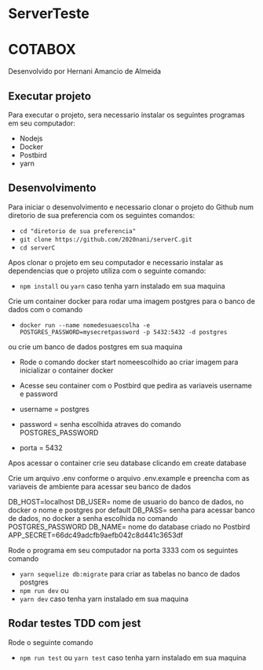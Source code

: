 # ServerTeste
# COTABOX

Desenvolvido por Hernani Amancio de Almeida


## Executar projeto

Para executar o projeto, sera necessario instalar os seguintes programas em seu computador:

- Nodejs 
- Docker
- Postbird
- yarn

## Desenvolvimento

Para iniciar o desenvolvimento e necessario clonar o projeto do Github num diretorio de sua preferencia com os seguintes comandos:


- `cd "diretorio de sua preferencia"`
- `git clone https://github.com/2020nani/serverC.git`
- `cd serverC`


Apos clonar o projeto em seu computador e necessario instalar as dependencias que o projeto utiliza com o seguinte comando:


- `npm install` ou `yarn` caso tenha yarn instalado em sua maquina

Crie um container docker para rodar uma imagem postgres para o banco de dados com o comando

- `docker run --name nomedesuaescolha -e POSTGRES_PASSWORD=mysecretpassword -p 5432:5432 -d postgres`

ou crie um banco de dados postgres em sua maquina

- Rode o comando docker start nomeescolhido ao criar imagem para inicializar o container docker


- Acesse seu container com o Postbird que pedira as variaveis username e password
- username = postgres
- password = senha escolhida atraves do comando POSTGRES_PASSWORD
- porta = 5432


Apos acessar o container crie seu database clicando em create database 


Crie um arquivo .env conforme o arquivo .env.example e preencha com as variaveis de ambiente para acessar seu banco de dados

DB_HOST=localhost
DB_USER= nome de usuario do banco de dados, no docker o nome e postgres por default
DB_PASS= senha para acessar banco de dados, no docker a senha escolhida no comando POSTGRES_PASSWORD
DB_NAME= nome do database criado no Postbird
APP_SECRET=66dc49adcfb9aefb042c8d441c3653df

Rode o programa em seu computador na porta 3333 com os seguintes comando


- `yarn sequelize db:migrate` para criar as tabelas no banco de dados postgres
- `npm run dev` ou 
- `yarn dev` caso tenha yarn instalado em sua maquina

## Rodar testes TDD com jest

Rode o seguinte comando 
- `npm run test` ou 
`yarn test` caso tenha yarn instalado em sua maquina

